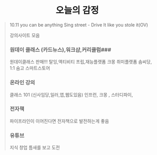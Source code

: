 <h1 align="center">오늘의 감정</h1>


>10.11 you can be anything
>Sing street - Drive It like you stole it(OV)
> 
>강의사이트 모음
> ### 원데이 클래스 (카드뉴스),워크샵,커리큘럼###
> 원데이클래스 판매!!!
> 탈잉,액티비티 프립,재능플랫폼 크몽
> 취미플랫폼 솜씨당, 1:1 숨고
> 스마트스토어
> ### 온라인 강의 ###
> 클래스 101 (신사임당,일러,앱,웹도있음)
> 인프런, 크몽 , 스터디파이,
> ### 전자책 ###
> 파이프라인이 이어진다면 전자책으로 발전하는게 좋음
> ### 유튜브 ###
> 지식 창업 틈새를 보고 도전